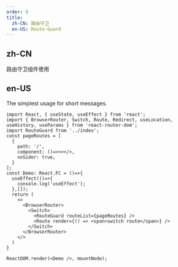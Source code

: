 ```yaml
---
order: 0
title:
  zh-CN: 路由守卫
  en-US: Route-Guard
---
```


## zh-CN

路由守卫组件使用

## en-US

The simplest usage for short messages.

```tsx
import React, { useState, useEffect } from 'react';
import { BrowserRouter, Switch, Route, Redirect, useLocation, useHistory, useParams } from 'react-router-dom';
import RouteGuard from '../index';
const pageRoutes = [
  {
    path: '/',
    component: ()=><></>,
    noSider: true,
  }
];
const Demo: React.FC = ()=>{
  useEffect(()=>{
    console.log('useEffect');
  },[]);
  return (
    <>
      <BrowserRouter>
        <Switch>
          <RouteGuard routeList={pageRoutes} />
          <Route render={() => <span>switch route</span>} />
        </Switch>
      </BrowserRouter>
    </>
  )
}

ReactDOM.render(<Demo />, mountNode);
```

<style>
.code-box-demo .ant-alert {
  margin-bottom: 16px;
}
</style>
